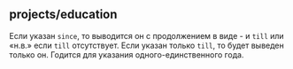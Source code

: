 ## projects/education

Если указан `since`, то выводится он с продолжением в виде - и `till`
или «н.в.» если `till` отсутствует.  Если указан только `till`, то
будет выведен только он.  Годится для указания одного-единственного
года.
